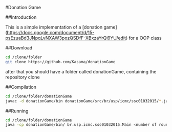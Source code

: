 #Donation Game

##Introduction

This is a simple implementation of a [donation game] (https://docs.google.com/document/d/15-psEzuaBd3JNpqLvNXAW3pozQSDfF-XBxzaYrQi9YU/edit) for a OOP class

##Download
```bash
cd /clone/folder
git clone https://github.com/Kasama/donationGame
```
after that you should have a folder called donationGame, containing the repository clone

##Compilation

```bash
cd /clone/folder/donationGame
javac -d donationGame/bin donationGame/src/br/usp/icmc/ssc01032015/*.java
```

##Running

```bash
cd /clone/folder/donationGame
java -cp donationGame/bin/ br.usp.icmc.ssc01032015.Main <number of rounds> <number of players using strategy 1> [<number of players using strategy 2> [...]]
```




